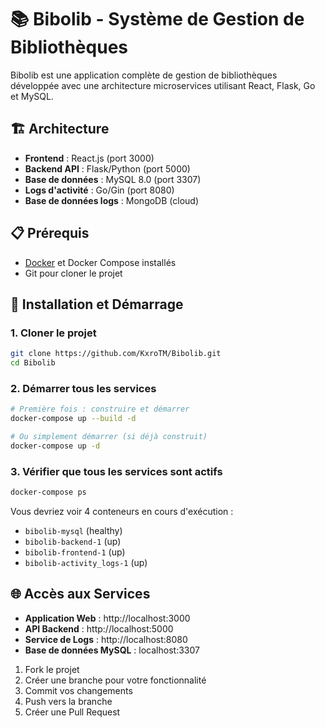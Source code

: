 # 📚 Bibolib - Système de Gestion de Bibliothèques

Bibolib est une application complète de gestion de bibliothèques développée avec une architecture microservices utilisant React, Flask, Go et MySQL.

## 🏗️ Architecture

- **Frontend** : React.js (port 3000)
- **Backend API** : Flask/Python (port 5000)
- **Base de données** : MySQL 8.0 (port 3307)
- **Logs d'activité** : Go/Gin (port 8080)
- **Base de données logs** : MongoDB (cloud)

## 📋 Prérequis

- [Docker](https://www.docker.com/get-started) et Docker Compose installés
- Git pour cloner le projet

## 🚀 Installation et Démarrage

### 1. Cloner le projet
```bash
git clone https://github.com/KxroTM/Bibolib.git
cd Bibolib
```

### 2. Démarrer tous les services
```bash
# Première fois : construire et démarrer
docker-compose up --build -d

# Ou simplement démarrer (si déjà construit)
docker-compose up -d
```

### 3. Vérifier que tous les services sont actifs
```bash
docker-compose ps
```

Vous devriez voir 4 conteneurs en cours d'exécution :
- `bibolib-mysql` (healthy)
- `bibolib-backend-1` (up)
- `bibolib-frontend-1` (up)
- `bibolib-activity_logs-1` (up)

## 🌐 Accès aux Services

- **Application Web** : http://localhost:3000
- **API Backend** : http://localhost:5000
- **Service de Logs** : http://localhost:8080
- **Base de données MySQL** : localhost:3307

1. Fork le projet
2. Créer une branche pour votre fonctionnalité
3. Commit vos changements
4. Push vers la branche
5. Créer une Pull Request
